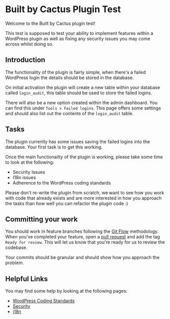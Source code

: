 # Built by Cactus Plugin Test

Welcome to the Built by Cactus plugin test!

This test is supposed to test your ability to implement features within a WordPress plugin as well as fixing any security issues you may come across whilst doing so.

## Introduction

The functionality of the plugin is fairly simple, when there's a failed WordPress login the details should be stored in the database.

On initial activation the plugin will create a new table within your database called `login_audit`, this table should be used to store the failed logins.

There will also be a new option created within the admin dashboard. You can find this under `Tools > Failed logins`. This page offers some settings and should also list out the contents of the `login_audit` table.

## Tasks

The plugin currently has some issues saving the failed logins into the database.  Your first task is to get this working.

Once the main functionailty of the plugin is working, please take some time to look at the following:

* Security Issues
* I18n issues
* Adherence to the WordPress coding standards

Please don't re-write the plugin from scratch, we want to see how you work with code that already exists and are more interested in how you approach the tasks than how well you can refactor the plugin code :) 

## Committing your work

You should work in feature branches following the [Git Flow](https://builtbycactus.github.io/docs/git/setup) methodology. When you've completed your feature, open a [pull request](https://builtbycactus.github.io/docs/git/pull-requests) and add the tag `Ready for review`. This will let us know that you're ready for us to review the codebase.

Your commits should be granular and should show how you approach the problem.

## Helpful Links

You may find some help by looking at the following pages:

* [WordPress Coding Standards](https://make.wordpress.org/core/handbook/coding-standards/)
* [Security](https://developer.wordpress.org/plugins/security/)
* [i18n](https://developer.wordpress.org/plugins/internationalization/)